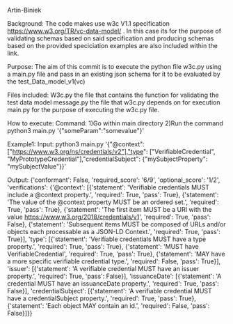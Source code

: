 Artin-Biniek

Background:
The code makes use w3c V1.1 specification https://www.w3.org/TR/vc-data-model/ . In this case its for the purpose of validating schemas based on said specification and producing schemas based on the provided speciciation examples are also included within the link.

Purpose:
The aim of this commit is to execute the python file w3c.py using a main.py file and pass in an existing json schema for it to be evaluated by the test_Data_model_v1(vc)

Files included:
W3c.py the file that contains the function for validating the test data model
message.py the file that w3c.py depends on for execution
main.py for the purpose of executing the w3c.py file.


How to execute:
Command:
1)Go within main directory
2)Run the command 
python3 main.py '{"someParam":"somevalue"}'



Example1:
Input:
 python3 main.py '{"@context": ["https://www.w3.org/ns/credentials/v2"],"type": ["VerifiableCredential", "MyPrototypeCredential"],"credentialSubject": {"mySubjectProperty": "mySubjectValue"}}'

Output:
 {'conformant': False, 'required_score': '6/9', 'optional_score': '1/2', 'verifications': {'@context': [{'statement': 'Verifiable credentials MUST include a @context property.', 'required': True, 'pass': True}, {'statement': 'The value of the @context property MUST be an ordered set.', 'required': True, 'pass': True}, {'statement': 'The first item MUST be a URI with the value https://www.w3.org/2018/credentials/v1', 'required': True, 'pass': False}, {'statement': 'Subsequent items MUST be composed of URLs and/or objects each processable as a JSON-LD Context.', 'required': True, 'pass': True}], 'type': [{'statement': 'Verifiable credentials MUST have a type property.', 'required': True, 'pass': True}, {'statement': 'MUST have VerifiableCredential', 'required': True, 'pass': True}, {'statement': 'MAY have a more specific verifiable credential type.', 'required': False, 'pass': True}], 'issuer': [{'statement': 'A verifiable credential MUST have an issuer property.', 'required': True, 'pass': False}], 'issuanceDate': [{'statement': 'A credential MUST have an issuanceDate property.', 'required': True, 'pass': False}], 'credentialSubject': [{'statement': 'A verifiable credential MUST have a credentialSubject property.', 'required': True, 'pass': True}, {'statement': 'Each object MAY contain an id.', 'required': False, 'pass': False}]}}







